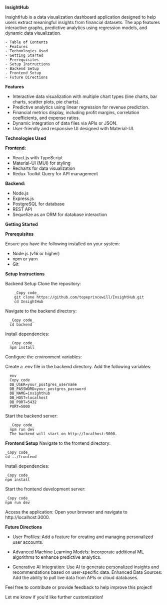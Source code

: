 **InsightHub**

InsightHub is a data visualization dashboard application designed to help users extract meaningful insights from financial datasets. The app features interactive graphs, 
predictive analytics using regression models, and dynamic data visualization.

    - Table of Contents
    - Features
    - Technologies Used
    - Getting Started
    - Prerequisites
    - Setup Instructions
    - Backend Setup
    - Frontend Setup
    - Future Directions
    
**Features**
- Interactive data visualization with multiple chart types (line charts, bar charts, scatter plots, pie charts).
- Predictive analytics using linear regression for revenue prediction.
- Financial metrics display, including profit margins, correlation coefficients, and expense ratios.
- Dynamic integration of data files via APIs or JSON.
- User-friendly and responsive UI designed with Material-UI.
  
**Technologies Used**

**Frontend:**
- React.js with TypeScript
- Material-UI (MUI) for styling
- Recharts for data visualization
- Redux Toolkit Query for API management
  
**Backend:**
- Node.js
- Express.js
- PostgreSQL for database
- REST API
- Sequelize as an ORM for database interaction
  
**Getting Started**

**Prerequisites**

Ensure you have the following installed on your system:

- Node.js (v16 or higher)
- npm or yarn
- Git
  
**Setup Instructions**

Backend Setup
Clone the repository:

        _Copy code_
        git clone https://github.com/topeprincewill/InsightHub.git
        cd InsightHub
Navigate to the backend directory:

      _Copy code_
      cd backend
  
Install dependencies:
  
      _Copy code_
      npm install
  
Configure the environment variables:

Create a .env file in the backend directory.
Add the following variables:

      env
      Copy code
      DB_USER=your_postgres_username
      DB_PASSWORD=your_postgres_password
      DB_NAME=insighthub
      DB_HOST=localhost
      DB_PORT=5432
      PORT=5000

Start the backend server:

      _Copy code_
      npm run dev
      The backend will start on http://localhost:5000.

**Frontend Setup**
Navigate to the frontend directory:


    _Copy code_
    cd ../frontend
Install dependencies:

    _Copy code_
    npm install
    
Start the frontend development server:

    _Copy code_
    npm run dev
    
Access the application: Open your browser and navigate to http://localhost:3000.

**Future Directions**

- User Profiles: Add a feature for creating and managing personalized user accounts.
  
- Advanced Machine Learning Models: Incorporate additional ML algorithms to enhance predictive analytics.
  
- Generative AI Integration: Use AI to generate personalized insights and recommendations based on user-specific data.
  Enhanced Data Sources: Add the ability to pull live data from APIs or cloud databases.

Feel free to contribute or provide feedback to help improve this project!

Let me know if you'd like further customization!
